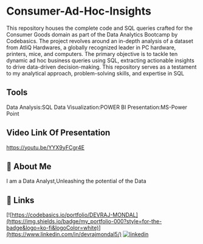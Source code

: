 # Consumer-Ad-Hoc-Insights

This repository houses the complete code and SQL queries crafted for the Consumer Goods domain as part of the Data Analytics Bootcamp by Codebasics. The project revolves around an in-depth analysis of a dataset from AtliQ Hardwares, a globally recognized leader in PC hardware, printers, mice, and computers. The primary objective is to tackle ten dynamic ad hoc business queries using SQL, extracting actionable insights to drive data-driven decision-making. This repository serves as a testament to my analytical approach, problem-solving skills, and expertise in SQL




## Tools 
Data Analysis:SQL
Data Visualization:POWER BI
Presentation:MS-Power Point

## Video Link Of Presentation
https://youtu.be/YYX9yFCgr4E
## 🚀 About Me
I am a Data Analyst,Unleashing the potential of the Data


## 🔗 Links
[![https://codebasics.io/portfolio/DEVRAJ-MONDAL](https://img.shields.io/badge/my_portfolio-000?style=for-the-badge&logo=ko-fi&logoColor=white)](https://www.linkedin.com/in/devrajmondal5/)
[![linkedin](https://img.shields.io/badge/linkedin-0A66C2?style=for-the-badge&logo=linkedin&logoColor=white)](https://www.linkedin.com/)

